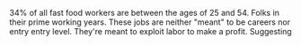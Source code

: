 
34% of all fast food workers are between the ages of 25 and 54. Folks in their prime working years. These jobs are neither "meant" to be careers nor entry entry level. They're meant to exploit labor to make a profit. Suggesting 